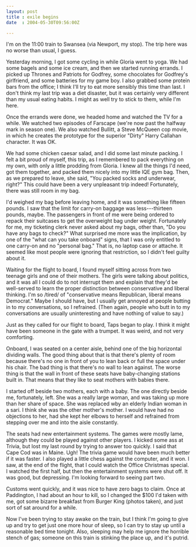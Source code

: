 ```yaml
---
layout: post
title : exile begins
date  : 2004-05-30T09:56:00Z

---
```

I'm on the 11:00 train to Swansea (via Newport, my stop).  The trip here was no worse than usual, I guess.

Yesterday morning, I got some cycling in while Gloria went to yoga.  We had some bagels and some ice cream, and then we started running errands.  I picked up Thrones and Patriots for Godfrey, some chocolates for Godfrey's girlfriend, and some batteries for my game boy.  I also grabbed some protein bars from the office; I think I'll try to eat more sensibly this time than last.  I don't think my last trip was a diet disaster, but it was certainly very different than my usual eating habits.  I might as well try to stick to them, while I'm here.

Once the errands were done, we headed home and watched the TV for a while.  We watched two episodes of Farscape (we're now past the halfway mark in season one).  We also watched Bullitt, a Steve McQueen cop movie, in which he creates the prototype for the superior "Dirty" Harry Callahan character.  It was OK.

We had some chicken caesar salad, and I did some last minute packing.  I felt a bit proud of myself, this trip, as I remembered to pack everything on my own, with only a little prodding from Gloria.  I knew all the things I'd need, got them together, and packed them nicely into my little IQE gym bag.  Then, as we prepared to leave, she said, "You packed socks and underwear, right?" This could have been a very unpleasant trip indeed!  Fortunately, there was still room in my bag.  

I'd weighed my bag before leaving home, and it was something like fifteen pounds.  I saw that the limit for carry-on baggage was less---thirteen pounds, maybe.  The passengers in front of me were being ordered to repack their suitcases to get the overweight bag under weight.  Fortunately for me, my ticketing clerk never asked about my bags, other than, "Do you have any bags to check?"  What surprised me more was the implication, by one of the "what can you take onboard" signs, that I was only entitled to one carry-on and no "personal bag."  That is, no laptop case or attache.  It seemed like most people were ignoring that restriction, so I didn't feel guilty about it.

Waiting for the flight to board, I found myself sitting across from two teenage girls and one of their mothers.  The girls were talking about politics, and it was all I could do to not interrupt them and explain that they'd be well-served to learn the proper distinction between conservative and liberal thinking.  I'm so /tired/ of "conservative means Republican, liberal means Democrat."  Maybe I should have, but I usually get annoyed at people butting in to my conversations, so I refrained.  (Then again, people who butt in to my conversations are usually uninteresting and have nothing of value to say.)

Just as they called for our flight to board, Taps began to play.  I think it might have been someone in the gate with a trumpet.  It was weird, and not very comforting.

Onboard, I was seated on a center aisle, behind one of the big horizontal dividing walls.  The good thing about that is that there's plenty of room because there's no one in front of you to lean back or full the space under his chair.  The bad thing is that there's no wall to lean against.  The worse thing is that the wall in front of these seats have baby-changing stations built in. That means that they like to seat mothers with babies there.

I started off beside two mothers, each with a baby.  The one directly beside me, fortunately, left.  She was a really large woman, and was taking up more than her share of space.  She was replaced wby an elderly Indian woman in a sari.  I think she was the other mother's mother.  I would have had no objections to her, had she kept her elbows to herself and refrained from stepping over me and into the aisle constantly.

The seats had new entertainment systems.  The games were mostly lame, although they could be played against other players.  I kicked some ass at Trivia, but lost my last round by trying to answer too quickly.  I said that Cape Cod was in Maine.  Ugh!  The trivia game would have been much better if it was faster. I also played a little chess against the computer, and it won.  I saw, at the end of the flight, that I could watch the Office Christmas special.  I watched the first half, but then the entertainment systems were shut off.  It was good, but depressing.  I'm looking forward to seeing part two.

Customs went quickly, and it was nice to have zero bags to claim.  Once at Paddington, I had about an hour to kill, so I changed the $100 I'd taken with me, got some bizarre breakfast from Burger King (photos taken), and just sort of sat around for a while.

Now I've been trying to stay awake on the train, but I think I'm going to give up and try to get just one more hour of sleep, so I can try to stay up until a reasonable bed time tonight.  Also, sleeping may help me ignore the horrible stench of gas; someone on this train is stinking the place up, and it's putrid.

